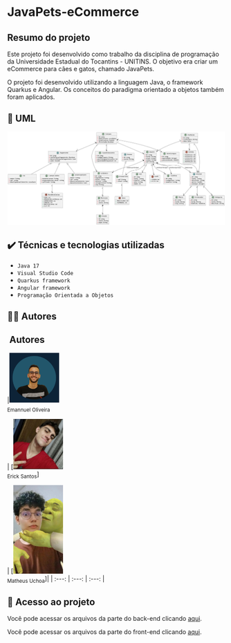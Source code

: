 # JavaPets-eCommerce

## Resumo do projeto
Este projeto foi desenvolvido como trabalho da disciplina de programação da Universidade Estadual do Tocantins - UNITINS. O objetivo era criar um eCommerce para cães e gatos, chamado JavaPets.

O projeto foi desenvolvido utilizando a linguagem Java, o framework Quarkus e Angular. Os conceitos do paradigma orientado a objetos também foram aplicados.

## 📝 UML

![UML do JavaCoffee](https://github.com/emannuelop/JavaPets-eCommerce/blob/main/images/uml.png)

## ✔️ Técnicas e tecnologias utilizadas

- ``Java 17``
- ``Visual Studio Code``
- ``Quarkus framework``
- ``Angular framework``
- ``Programação Orientada a Objetos``

## 👨‍💻 Autores

## ‍ Autores

|<img src="imagens/emannuel.png" width=115><br><sub>Emannuel Oliveira</sub> 

| [<img src="imagens/erick.jpg" width=115><br><sub>Erick Santos</sub>] 

| [<img src="imagens/matheus.jpg" width=115><br><sub>Matheus Uchoa</sub>]|
| :---: | :---: | :---: |

## 📁 Acesso ao projeto
Você pode acessar os arquivos da parte do back-end clicando [aqui](https://github.com/emannuelop/JavaPets-eCommerce/tree/main/back-end).

Você pode acessar os arquivos da parte do front-end clicando [aqui](https://github.com/emannuelop/JavaPets-eCommerce/tree/main/front-end).

